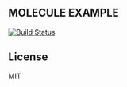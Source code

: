 MOLECULE EXAMPLE
-------

[![Build Status](https://travis-ci.com/zarifsamar/molecule_example.svg?branch=master)](https://travis-ci.com/zarifsamar/molecule_example)


License
-------
MIT
